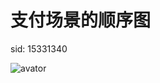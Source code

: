 # 支付场景的顺序图

sid: 15331340

![avator](https://raw.githubusercontent.com/OrderEase/Dashboard/master/img/oe_seq.png)